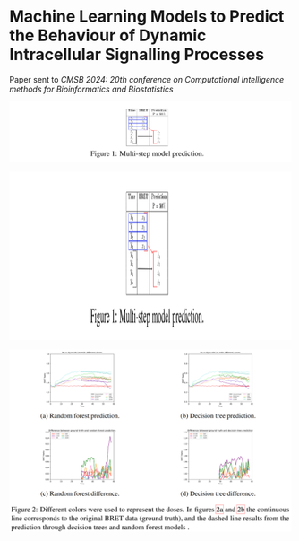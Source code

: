 # Machine Learning Models to Predict the Behaviour of Dynamic Intracellular Signalling Processes

Paper sent to *CMSB 2024:  20th conference on Computational Intelligence methods for Bioinformatics and Biostatistics*


  ![Multi-step model prediction](Figures/Figure_1.png) 
  
  <p align="center">
  <img src="Figures/Figure_1.png" width="650" height="300">
  </p>
 
  ![Decision Tree prediction](Figures/Figure_2.png) 

